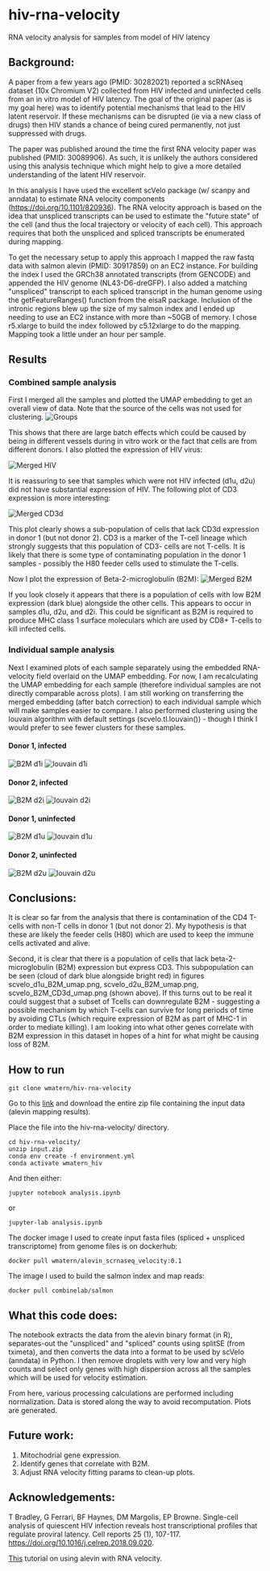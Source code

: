 # hiv-rna-velocity
RNA velocity analysis for samples from model of HIV latency

## Background:

A paper from a few years ago (PMID: 30282021) reported a scRNAseq dataset (10x Chromium V2) collected from HIV infected and uninfected cells from an in vitro model of HIV latency. The goal of the original paper (as is my goal here) was to identify potential mechanisms that lead to the HIV latent reservoir. If these mechanisms can be disrupted (ie via a new class of drugs) then HIV stands a chance of being cured permanently, not just suppressed with drugs.

The paper was published around the time the first RNA velocity paper was published (PMID: 30089906). As such, it is unlikely the authors considered using this analysis technique which might help to give a more detailed understanding of the latent HIV reservoir. 

In this analysis I have used the excellent scVelo package (w/ scanpy and anndata) to estimate RNA velocity components (https://doi.org/10.1101/820936). The RNA velocity approach is based on the idea that unspliced transcripts can be used to estimate the "future state" of the cell (and thus the local trajectory or velocity of each cell). This approach requires that both the unspliced and spliced transcripts be enumerated during mapping. 

To get the necessary setup to apply this approach I mapped the raw fastq data with salmon alevin (PMID: 30917859) on an EC2 instance. For building the index I used the GRCh38 annotated transcripts (from GENCODE) and appended the HIV genome (NL43-D6-dreGFP). I also added a matching "unspliced" transcript to each spliced transcript in the human genome using the getFeatureRanges() function from the eisaR package. Inclusion of the intronic regions blew up the size of my salmon index and I ended up needing to use an EC2 instance with more than ~50GB of memory. I chose r5.xlarge to build the index followed by c5.12xlarge to do the mapping. Mapping took a little under an hour per sample.

## Results
### Combined sample analysis
First I merged all the samples and plotted the UMAP embedding to get an overall view of data. Note that the source of the cells was not used for clustering.
![Groups](/figures/umap_merged_group.png)

This shows that there are large batch effects which could be caused by being in different vessels during in vitro work or the fact that cells are from different donors. I also plotted the expression of HIV virus:

![Merged HIV](/figures/umap_merged_HIV.png)

It is reassuring to see that samples which were not HIV infected (d1u, d2u) did not have substantial expression of HIV. The following plot of CD3 expression is more interesting:

![Merged CD3d](/figures/umap_merged_CD3d.png)

This plot clearly shows a sub-population of cells that lack CD3d expression in donor 1 (but not donor 2). CD3 is a marker of the T-cell lineage which strongly suggests that this population of CD3- cells are not T-cells. It is likely that there is some type of contaminating population in the donor 1 samples - possibly the H80 feeder cells used to stimulate the T-cells.

Now I plot the expression of Beta-2-microglobulin (B2M):
![Merged B2M](/figures/umap_merged_B2M.png)

If you look closely it appears that there is a population of cells with low B2M expression (dark blue) alongside the other cells. This appears to occur in samples d1u, d2u, and d2i. This could be significant as B2M is required to produce MHC class 1 surface moleculars which are used by CD8+ T-cells to kill infected cells.

### Individual sample analysis
Next I examined plots of each sample separately using the embedded RNA-velocity field overlaid on the UMAP embedding. For now, I am recalculating the UMAP embedding for each sample (therefore individual samples are not directly comparable across plots). I am still working on transferring the merged embedding (after batch correction) to each individual sample which will make samples easier to compare. I also performed clustering using the louvain algorithm with default settings (scvelo.tl.louvain()) - though I think I would prefer to see fewer clusters for these samples.

#### Donor 1, infected
![B2M d1i](/figures/scvelo_d1i_B2M_umap.png)
![louvain d1i](/figures/scvelo_d1i_clusters_umap.png)

#### Donor 2, infected
![B2M d2i](/figures/scvelo_d2i_B2M_umap.png)
![louvain d2i](/figures/scvelo_d2i_clusters_umap.png)

#### Donor 1, uninfected
![B2M d1u](/figures/scvelo_d1u_B2M_umap.png)
![louvain d1u](/figures/scvelo_d1u_clusters_umap.png)

#### Donor 2, uninfected
![B2M d2u](/figures/scvelo_d2u_B2M_umap.png)
![louvain d2u](/figures/scvelo_d2u_clusters_umap.png)

## Conclusions:
It is clear so far from the analysis that there is contamination of the CD4 T-cells with non-T cells in donor 1 (but not donor 2). My hypothesis is that these are likely the feeder cells (H80) which are used to keep the immune cells activated and alive. 

Second, it is clear that there is a population of cells that lack beta-2-microglobulin (B2M) expression but express CD3. This subpopulation can be seen (cloud of dark blue alongside bright red) in figures scvelo\_d1u\_B2M\_umap.png, scvelo\_d2u\_B2M\_umap.png, scvelo\_B2M\_CD3d\_umap.png (shown above). If this turns out to be real it could suggest that a subset of Tcells can downregulate B2M - suggesting a possible mechanism by which T-cells can survive for long periods of time by avoiding CTLs (which require expression of B2M as part of MHC-1 in order to mediate killing). I am looking into what other genes correlate with B2M expression in this dataset in hopes of a hint for what might be causing loss of B2M.

## How to run
```
git clone wmatern/hiv-rna-velocity
```
Go to this [link](https://drive.google.com/file/d/1Auur5sKTyfjveIyXf8dpGRbu5BCeMQKw/view?usp=sharing) and download the entire zip file containing the input data (alevin mapping results).

Place the file into the hiv-rna-velocity/ directory.

```
cd hiv-rna-velocity/
unzip input.zip
conda env create -f environment.yml
conda activate wmatern_hiv
```

And then either:
```
jupyter notebook analysis.ipynb
```
or
```
jupyter-lab analysis.ipynb
```

The docker image I used to create input fasta files (spliced + unspliced transcriptome) from genome files is on dockerhub:
```
docker pull wmatern/alevin_scrnaseq_velocity:0.1
```
The image I used to build the salmon index and map reads:
```
docker pull combinelab/salmon
```

## What this code does:
The notebook extracts the data from the alevin binary format (in R), separates-out the "unspliced" and "spliced" counts using splitSE (from tximeta), and then converts the data into a format to be used by scVelo (anndata) in Python. I then remove droplets with very low and very high counts and select only genes with high dispersion across all the samples which will be used for velocity estimation.

From here, various processing calculations are performed including normalization. Data is stored along the way to avoid recomputation. Plots are generated.

## Future work:
1. Mitochodrial gene expression.
2. Identify genes that correlate with B2M.
3. Adjust RNA velocity fitting params to clean-up plots.

## Acknowledgements:
T Bradley, G Ferrari, BF Haynes, DM Margolis, EP Browne. Single-cell analysis of quiescent HIV infection reveals host transcriptional profiles that regulate proviral latency. Cell reports 25 (1), 107-117. https://doi.org/10.1016/j.celrep.2018.09.020.

[This](https://combine-lab.github.io/alevin-tutorial/2020/alevin-velocity/) tutorial on using alevin with RNA velocity.
